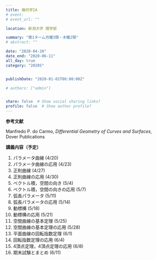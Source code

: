 ```yaml
---
title: 幾何学IA
# event: 
# event_url: ""

location: 新潟大学 理学部

summary: "第1ターム月曜3限・木曜2限"
# abstract: ""

date: "2020-04-20"
date_end: "2020-06-11"
all_day: true
category: "2020S"


publishDate: "2020-01-01T00:00:00Z"

# authors: ["admin"]


share: false  # Show social sharing links?
profile: false  # Show author profile?
---
```


**参考文献**

Manfredo P. do Carmo, *Differential Geometry of Curves and Surfaces*, Dover Publications

**講義内容（予定）**

1. パラメータ曲線 (4/20)
2. パラメータ曲線の応用 (4/23)
3. 正則曲線 (4/27)
4. 正則曲線の応用 (4/30)
5. ベクトル積，空間の向き (5/4)
6. ベクトル積，空間の向きの応用 (5/7)
7. 弧長パラメータ (5/11)
8. 弧長パラメータの応用 (5/14)
9. 動標構 (5/18)
10. 動標構の応用 (5/21)
11. 空間曲線の基本定理 (5/25)
12. 空間曲線の基本定理の応用 (5/28)
13. 平面曲線の回転指数定理 (6/1)
14. 回転指数定理の応用 (6/4)
15. 4頂点定理，4頂点定理の応用 (6/8)
16. 期末試験とまとめ (6/11)
